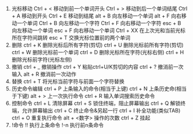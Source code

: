 1. 光标移动
Ctrl + < 移动到前一个单词开头
Ctrl + > 移动到后一个单词结尾
Ctrl + A 移动到开头
Ctrl + E 移动到结尾
alt + B 向左移动一个单词
alt + F 向右移动一个单词
Ctrl + B 向左移动一个字符
Ctrl + F 向右移动一个字符
esc + B 向左移动一个单词
esc + F 向右移动一个单词
Ctrl + XX 在上次光和当前光标所在字符间跳转
esc + T 交换光标位置前的两个单词
2. 删除
ctrl + K 删除光标后所有字符(剪切)
ctrl + U 删除光标前所有字符(剪切)
ctrl + W 删除光标前一个单词
ctrl + D 删除光标所在字符(光标右侧)
ctrl + H 删除光标前字符(光标左侧)
3. 撤销
ctrl + _ 撤销操作
ctrl + Y 粘贴ctrl+U/K剪切的内容
ctrl + ? 撤消前一次输入
alt + R 撤消前一次动作
4. 替换
ctrl + T 将光标当前字符与前面一个字符替换
5. 历史命令编辑
ctrl + P 上条输入的命令(相当于上键)
ctrl + N 上条历史命(相当于下键)
alt + > 上一次执行命令
ctrl + R 输入单词搜索历史命令
6. 控制命令
ctrl + L 清除屏幕
ctrl + S 锁住终端，阻止屏幕输出
ctrl + Q 解锁终端，允许屏幕输出
ctrl + C 终止命令&另起一行
ctrl + I 补全功能(类似TAB)
ctrl + O 重复执行命令
alt + <数字> 操作的次数
ctrl + Z 挂起
7. !命令
!! 执行上条命令
!-n 执行前n条命令
